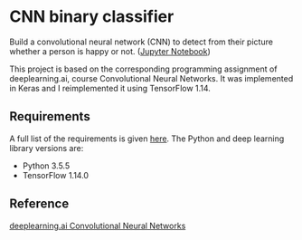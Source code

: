 # CNN binary classifier

Build a convolutional neural network (CNN) to detect from their picture whether a person is happy or not.
([Jupyter Notebook](https://nbviewer.jupyter.org/github/vgkortsas/CNNs_projects/blob/master/CNN_binary_classifier/CNN_binary_classifier.ipynb))

This project is based on the corresponding programming assignment of deeplearning.ai, course Convolutional Neural Networks. It was implemented in Keras and I reimplemented it using TensorFlow 1.14.

## Requirements
A full list of the requirements is given [here](https://github.com/vgkortsas/CNNs_projects/blob/master/CNN_binary_classifier/requirements.txt). The Python and deep learning library versions are:
- Python 3.5.5
- TensorFlow 1.14.0

## Reference
[deeplearning.ai Convolutional Neural Networks](https://www.coursera.org/learn/convolutional-neural-networks?specialization=deep-learning)